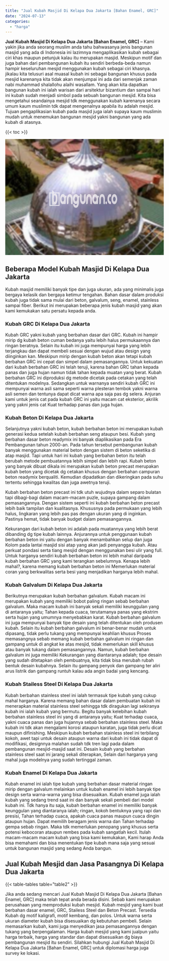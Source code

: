 ```yaml
---
title: "Jual Kubah Masjid Di Kelapa Dua Jakarta [Bahan Enamel, GRC]"
date: "2024-07-13"
categories: 
  - "harga"
---
```


**Jual Kubah Masjid Di Kelapa Dua Jakarta \[Bahan Enamel, GRC\]** – Kami yakin jika anda seorang muslim anda tahu bahwasanya jenis bangunan masjid yang ada di Indonesia ini lazimnya mengaplikasikan kubah sebagai ciri khas maupun petunjuk kalau itu merupakan masjid. Meskipun motif dan juga bahan dari pembangunan kubah itu sendiri berbeda-beda namun hampir keseluruhan mesjid menggunakan kubah sebagai ciri khasnya. jikalau kita telusuri asal muasal kubah ini sebagai bangunan khusus pada mesjid karenanya kita tidak akan menjumpai ini ada dari semenjak zaman nabi muhammad shalallohu alaihi wasallam. Yang akan kita dapatkan bangunan kubah ini ialah warisan dari arsitektur bizantium dan sampai hari ini kubah sudah menjadi simbol pada sebuah bangunan mesjid. Kita bisa mengetahui seandainya mesjid tdk menggunakan kubah karenanya secara umum kaum muslimin tdk dapat mengenalnya apabila itu adalah mesjid. Tujuan pengaplikasian kubah pada masjid juga ialah supaya kaum muslimin mudah untuk menemukan bangunan mesjid yakni bangunan yang ada kubah di atasnya.

{{< toc >}}

![Jual Kubah Masjid Di Kelapa Dua Jakarta [Bahan Enamel, GRC]](/images/jual-kubah-masjid-19.png)

## Beberapa Model Kubah Masjid Di Kelapa Dua Jakarta

Kubah masjid memiliki banyak tipe dan juga ukuran, ada yang minimalis juga bergaya kelasik dan bergaya ketimur tengahan. Bahan dasar dalam produksi kubah juga tidak sama mulai dari beton, galvalum, seng, enamel, stainless sampai fiber. Berikut ini merupakan beberapa jenis kubah masjid yang akan kami kemukakan satu persatu kepada anda.

### Kubah GRC Di Kelapa Dua Jakarta

Kubah GRC yakni kubah yang berbahan dasar dari GRC. Kubah ini hampir mirip dg kubah beton cuman bedanya yaitu lebih halus permukaannya dan ringan beratnya. Selain itu kubah ini juga mempunyai harga yang lebih terjangkau dan dapat membeli sesuai dengan wujud atau design yang diinginkan kan. Meskipun mirip dengan kubah beton akan tetapi kubah berbahan GRC ini cepat dan simpel dalam pemasangannya. Untuk kekuatan dari kubah berbahan GRC ini telah teruji, karena bahan GRC tahan kepada panas dan juga hujan namun tidak tahan kepada muatan yang berat. Kubah berbahan GRC ini diproduksi dg metode dicetak pada cetakan yang telah ditentukan modelnya. Sedangkan untuk warnanya sendiri kubah GRC ini mempunyai warna asli sama seperti warna plesteran tembok yakni warna asli semen dan tentunya dapat dicat warna apa saja pas dg selera. Anjuran kami untuk jenis cat pada kubah GRC ini yaitu macam cat eksterior, akrilik yang yakni jenis cat Kuat terhadap panas dan juga hujan.

### Kubah Beton Di Kelapa Dua Jakarta

Selanjutnya yakni kubah beton, kubah berbahan beton ini merupakan kubah generasi kedua setelah kubah berbahan seng ataupun besi. Kubah yang berbahan dasar beton readymix ini banyak diaplikasikan pada Era Pembangunan tahun 2000-an. Pada tahun tersebut pembangunan kubah banyak menggunakan material beton dengan sistem di beton seketika di atap masjid. Tapi untuk hari ini kubah yang berbahan beton itu telah berubah metode pembuatannya lebih simpel dan lebih rapi. Kubah beton yang banyak dibuat dikala ini merupakan kubah beton precast merupakan kubah beton yang dicetak dg cetakan khusus dengan berbahan campuran beton readymix berqualiti. Kemudian dipadatkan dan dikeringkan pada suhu tertentu sehingga kwalitas dan juga awetnya teruji.

Kubah berbahan beton precast ini tdk utuh wujudnya dalam separo bulatan tapi dibagi-bagi dalam macam-macam puzle, supaya gampang dalam pemasangannya. Dengan sistem seperti ini kubah berbahan beton precast lebih baik tampilan dan kualitasnya. Khususnya pada permukaan yang lebih halus, lingkaran yang lebih pas pas dengan ukuran yang di inginkan. Pastinya hemat, tidak banyak budget dalam pemasangannya.

Kekurangan dari kubah beton ini adalah pada muatannya yang lebih berat dibanding dg tipe kubah lainnya. Anjurannya untuk penggunaan kubah berbahan beton ini yaitu dengan banyak menambahkan selup dan juga Kolom pada lantai masjid sisi atap yang akan jadi penyangga kubah. Atau perkuat pondasi serta tiang mesjid dengan menggunakan besi ulir yang full. Untuk harganya sendiri kubah berbahan beton ini lebih mahal daripada kubah berbahan GRC yang kami terangkan sebelumnya. Kenapa lebih mahal?, karena memang kubah berbahan beton ini Memerlukan material coran yang berkwalitas serta besi yang menjadikan harganya lebih mahal.

### Kubah Galvalum Di Kelapa Dua Jakarta

Berikutnya merupakan kubah berbahan galvalum. Kubah macam ini merupakan kubah yang memiliki bobot paling ringan sebab berbahan galvalum. Maka macam kubah ini banyak sekali memiliki keunggulan yang di antaranya yaitu; Tahan kepada cuaca, terutamanya panas yang ekstrim serta hujan yang umumnya menyebabkan karat. Kubah berbahan galvalum ini juga mempunyai banyak tipe desain yang telah ditentukan oleh produsen kubah. Selain itu kubah berbahan galvalum ini benar-benar mudah untuk dipasang, tidak perlu tukang yang mempunyai keahlian khusus Proses memasangnya sebab memang kubah berbahan galvalum ini ringan dan gampang untuk di angkat ke atas mesjid, tidak memerlukan skill khusus atau banyak tukang dalam pemasangannya. Namun, kubah berbahan galvalum ini juga memiliki Kekurangan yang diantaranya adalah; tipe desain yang sudah ditetapkan oleh pembuatnya, kita tidak bisa merubah rubah bentuk desain kubahnya. Selain itu gampang penyok dan gampang ter aliri arus listrik dan gampang runtuh kalau ada angin badai yang kencang.

### Kubah Stailess Steel Di Kelapa Dua Jakarta

Kubah berbahan stainless steel ini ialah termasuk tipe kubah yang cukup mahal harganya. Karena memang bahan dasar dalam pembuatan kubah ini menerapkan material stainless steel sehingga tdk diragukan lagi sekiranya kubah ini ialah kubah yang bermutu. Begitu banyak kelebihan kubah berbahan stainless steel ini yang di antaranya yaitu; Kuat terhadap cuaca, yakni cuaca panas dan juga hujannya sebab berbahan stainless steel. Maka kubah ini tdk akan mengalami korosi ataupun karatan, juga tidak perlu dicat maupun difinishing. Meskipun kubah berbahan stainless steel ini terbilang kokoh, awet tapi untuk desain ataupun warna dari kubah ini tidak dapat di modifikasi, designnya malahan sudah tdk tren lagi pada dalam pembangunan mesjid-masjid saat ini. Desain kubah yang berbahan stainless steel saat ini jarang sekali diterapkan, Selain dari harganya yang mahal juga modelnya yang sudah tertinggal zaman.

### Kubah Enamel Di Kelapa Dua Jakarta

Kubah enamel ini ialah tipe kubah yang berbahan dasar material ringan mirip dengan galvalum melainkan untuk kubah enamel ini lebih banyak tipe design serta warna-warna yang bisa disesuaikan. Kubah enamel juga ialah kubah yang sedang trend saat ini dan banyak sekali pembeli dari model kubah ini. Tdk hanya itu saja, kubah berbahan enamel ini memiliki banyak keunggulan yang diantaranya ialah; ringan, kokoh bentuknya yang rapi dan presisi, Tahan terhadap cuaca, apakah cuaca panas maupun cuaca dingin ataupun hujan. Dapat memilih beragam jenis warna dan Tahan terhadap gempa sebab ringan. Maka tdk memerlukan penopang yang khusus serta potensi kebocoran ataupun rembes pada kubah sangatlah kecil. Itulah macam-macam macam kubah yang bisa kami kemukakan, Kami harap Anda bisa memahami dan bisa menentukan tipe kubah mana saja yang sesuai untuk bangunan masjid yang sedang Anda bangun.

## Jual Kubah Mesjid dan Jasa Pasangnya Di Kelapa Dua Jakarta

{{< table-tables table="table2" >}}

Jika anda sedang mencari Jual Kubah Masjid Di Kelapa Dua Jakarta \[Bahan Enamel, GRC\] maka telah tepat anda berada disini. Sebab kami merupakan perusahaan yang memproduksi kubah mesjid. Kubah mesjid yang kami buat berbahan dasar enamel, GRC, Stailess Steel dan Beton Precast. Tersedia Kubah dg motif kaligrafi, motif kembang, dan polos. Untuk warna serta ukuran diameter kubah bisa disesuaikan dg kebutuhan pembeli. Selain memasarkan kubah, kami juga menyedikan jasa pemasangannya dengan tukang yang berpengalaman. Harga kubah mesjid yang kami jualpun yaitu harga terbaik, harga yang standar dan dapat disesuaikan dg biaya pembangunan mesjid itu sendiri. Silahkan hubungi Jual Kubah Masjid Di Kelapa Dua Jakarta \[Bahan Enamel, GRC\] untuk diplomasi harga juga survey ke lokasi.
